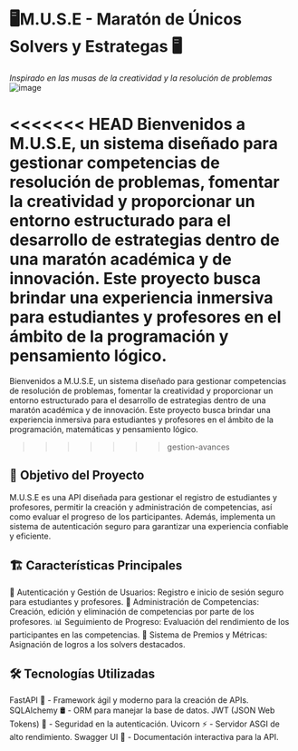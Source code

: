 # 🖥️M.U.S.E - Maratón de Únicos Solvers y Estrategas 🖥️
_Inspirado en las musas de la creatividad y la resolución de problemas_
![image](https://github.com/user-attachments/assets/141f4f02-7a04-4a8e-86f8-c7fae60a91d0)

<<<<<<< HEAD
Bienvenidos a M.U.S.E, un sistema diseñado para gestionar competencias de resolución de problemas, fomentar la creatividad y proporcionar un entorno estructurado para el desarrollo de estrategias dentro de una maratón académica y de innovación. Este proyecto busca brindar una experiencia inmersiva para estudiantes y profesores en el ámbito de la programación y pensamiento lógico.
=======
Bienvenidos a M.U.S.E, un sistema diseñado para gestionar competencias de resolución de problemas, fomentar la creatividad y proporcionar un entorno estructurado para el desarrollo de estrategias dentro de una maratón académica y de innovación. Este proyecto busca brindar una experiencia inmersiva para estudiantes y profesores en el ámbito de la programación, matemáticas y pensamiento lógico.
>>>>>>> gestion-avances

## 🎯 Objetivo del Proyecto
M.U.S.E es una API diseñada para gestionar el registro de estudiantes y profesores, permitir la creación y administración de competencias, así como evaluar el progreso de los participantes. Además, implementa un sistema de autenticación seguro para garantizar una experiencia confiable y eficiente.

## 🏗️ Características Principales
🔐 Autenticación y Gestión de Usuarios: Registro e inicio de sesión seguro para estudiantes y profesores.
🏅 Administración de Competencias: Creación, edición y eliminación de competencias por parte de los profesores.
📊 Seguimiento de Progreso: Evaluación del rendimiento de los participantes en las competencias.
🎯 Sistema de Premios y Métricas: Asignación de logros a los solvers destacados.

## 🛠️ Tecnologías Utilizadas
FastAPI 🚀 - Framework ágil y moderno para la creación de APIs.
SQLAlchemy 🛢️ - ORM para manejar la base de datos.
JWT (JSON Web Tokens) 🔑 - Seguridad en la autenticación.
Uvicorn ⚡ - Servidor ASGI de alto rendimiento.
Swagger UI 📖 - Documentación interactiva para la API.




